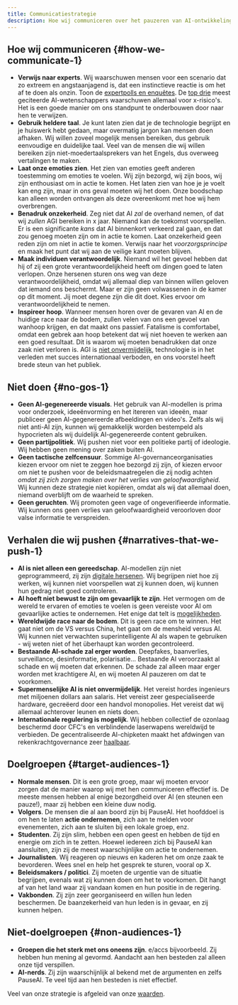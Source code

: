 ```yaml
---
title: Communicatiestrategie
description: Hoe wij communiceren over het pauzeren van AI-ontwikkeling.
---
```

## Hoe wij communiceren {#how-we-communicate-1}

- **Verwijs naar experts**. Wij waarschuwen mensen voor een scenario dat zo extreem en angstaanjagend is, dat een instinctieve reactie is om het af te doen als onzin. Toon de [expertpolls en enquêtes](/polls-and-surveys). De [top drie](https://twitter.com/PauseAI/status/1734641804245455017) meest geciteerde AI-wetenschappers waarschuwen allemaal voor x-risico's. Het is een goede manier om ons standpunt te onderbouwen door naar hen te verwijzen.
- **Gebruik heldere taal**. Je kunt laten zien dat je de technologie begrijpt en je huiswerk hebt gedaan, maar overmatig jargon kan mensen doen afhaken. Wij willen zoveel mogelijk mensen bereiken, dus gebruik eenvoudige en duidelijke taal. Veel van de mensen die wij willen bereiken zijn niet-moedertaalsprekers van het Engels, dus overweeg vertalingen te maken.
- **Laat onze emoties zien**. Het zien van emoties geeft anderen toestemming om emoties te voelen. Wij zijn bezorgd, wij zijn boos, wij zijn enthousiast om in actie te komen. Het laten zien van hoe je je voelt kan eng zijn, maar in ons geval moeten wij het doen. Onze boodschap kan alleen worden ontvangen als deze overeenkomt met hoe wij hem overbrengen.
- **Benadruk onzekerheid**. Zeg niet dat AI _zal_ de overhand nemen, of dat wij _zullen_ AGI bereiken in x jaar. Niemand kan de toekomst voorspellen. Er is een significante _kans_ dat AI binnenkort verkeerd zal gaan, en dat zou genoeg moeten zijn om in actie te komen. Laat onzekerheid geen reden zijn om niet in actie te komen. Verwijs naar het _voorzorgsprincipe_ en maak het punt dat wij aan de veilige kant moeten blijven.
- **Maak individuen verantwoordelijk**. Niemand wil het gevoel hebben dat hij of zij een grote verantwoordelijkheid heeft om dingen goed te laten verlopen. Onze hersenen sturen ons weg van deze verantwoordelijkheid, omdat wij allemaal diep van binnen willen geloven dat iemand ons beschermt. Maar er zijn geen volwassenen in de kamer op dit moment. Jij moet degene zijn die dit doet. Kies ervoor om verantwoordelijkheid te nemen.
- **Inspireer hoop**. Wanneer mensen horen over de gevaren van AI en de huidige race naar de bodem, zullen velen van ons een gevoel van wanhoop krijgen, en dat maakt ons passief. Fatalisme is comfortabel, omdat een gebrek aan hoop betekent dat wij niet hoeven te werken aan een goed resultaat. Dit is waarom wij moeten benadrukken dat onze zaak niet verloren is. AGI is [niet onvermijdelijk](/feasibility), technologie is in het verleden met succes internationaal verboden, en ons voorstel heeft brede steun van het publiek.

## Niet doen {#no-gos-1}

- **Geen AI-gegenereerde visuals**. Het gebruik van AI-modellen is prima voor onderzoek, ideeënvorming en het itereren van ideeën, maar publiceer geen AI-gegenereerde afbeeldingen en video's. Zelfs als wij niet anti-AI zijn, kunnen wij gemakkelijk worden bestempeld als hypocrieten als wij duidelijk AI-gegenereerde content gebruiken.
- **Geen partijpolitiek**. Wij pushen niet voor een politieke partij of ideologie. Wij hebben geen mening over zaken buiten AI.
- **Geen tactische zelfcensuur**. Sommige AI-governanceorganisaties kiezen ervoor om niet te zeggen hoe bezorgd zij zijn, of kiezen ervoor om niet te pushen voor de beleidsmaatregelen die zij nodig achten _omdat zij zich zorgen maken over het verlies van geloofwaardigheid_. Wij kunnen deze strategie niet kopiëren, omdat als wij dat allemaal doen, niemand overblijft om de waarheid te spreken.
- **Geen geruchten**. Wij promoten geen vage of ongeverifieerde informatie. Wij kunnen ons geen verlies van geloofwaardigheid veroorloven door valse informatie te verspreiden.

## Verhalen die wij pushen {#narratives-that-we-push-1}

- **AI is niet alleen een gereedschap**. AI-modellen zijn niet geprogrammeerd, zij zijn [digitale hersenen](/digital-brains). Wij begrijpen niet hoe zij werken, wij kunnen niet voorspellen wat zij kunnen doen, wij kunnen hun gedrag niet goed controleren.
- **AI hoeft niet bewust te zijn om gevaarlijk te zijn**. Het vermogen om de wereld te ervaren of emoties te voelen is geen vereiste voor AI om gevaarlijke acties te ondernemen. Het enige dat telt is [mogelijkheden](/dangerous-capabilities).
- **Wereldwijde race naar de bodem**. Dit is geen race om te winnen. Het gaat niet om de VS versus China, het gaat om de mensheid versus AI. Wij kunnen niet verwachten superintelligente AI als wapen te gebruiken - wij weten niet of het überhaupt kan worden gecontroleerd.
- **Bestaande AI-schade zal erger worden**. Deepfakes, baanverlies, surveillance, desinformatie, polarisatie... Bestaande AI veroorzaakt al schade en wij moeten dat erkennen. De schade zal alleen maar erger worden met krachtigere AI, en wij moeten AI pauzeren om dat te voorkomen.
- **Supermenselijke AI is niet onvermijdelijk**. Het vereist hordes ingenieurs met miljoenen dollars aan salaris. Het vereist zeer gespecialiseerde hardware, gecreëerd door een handvol monopolies. Het vereist dat wij allemaal achterover leunen en niets doen.
- **Internationale regulering is mogelijk**. Wij hebben collectief de ozonlaag beschermd door CFC's en verblindende laserwapens wereldwijd te verbieden. De gecentraliseerde AI-chipketen maakt het afdwingen van rekenkrachtgovernance zeer [haalbaar](/feasibility).

## Doelgroepen {#target-audiences-1}

- **Normale mensen**. Dit is een grote groep, maar wij moeten ervoor zorgen dat de manier waarop wij met hen communiceren effectief is. De meeste mensen hebben al enige bezorgdheid over AI (en steunen een pauze!), maar zij hebben een kleine duw nodig.
- **Volgers**. De mensen die al aan boord zijn bij PauseAI. Het hoofddoel is om hen te laten **actie ondernemen**, zich aan te melden voor evenementen, zich aan te sluiten bij een lokale groep, enz.
- **Studenten**. Zij zijn slim, hebben een open geest en hebben de tijd en energie om zich in te zetten. Hoewel iedereen zich bij PauseAI kan aansluiten, zijn zij de meest waarschijnlijke om actie te ondernemen.
- **Journalisten**. Wij reageren op nieuws en kaderen het om onze zaak te bevorderen. Wees snel en help het gesprek te sturen, vooral op X.
- **Beleidsmakers / politici**. Zij moeten de urgentie van de situatie begrijpen, evenals wat zij kunnen doen om het te voorkomen. Dit hangt af van het land waar zij vandaan komen en hun positie in de regering.
- **Vakbonden**. Zij zijn zeer georganiseerd en willen hun leden beschermen. De baanzekerheid van hun leden is in gevaar, en zij kunnen helpen.

## Niet-doelgroepen {#non-audiences-1}

- **Groepen die het sterk met ons oneens zijn**. e/accs bijvoorbeeld. Zij hebben hun mening al gevormd. Aandacht aan hen besteden zal alleen onze tijd verspillen.
- **AI-nerds**. Zij zijn waarschijnlijk al bekend met de argumenten en zelfs PauseAI. Te veel tijd aan hen besteden is niet effectief.

Veel van onze strategie is afgeleid van onze [waarden](https://pauseai.info/values).